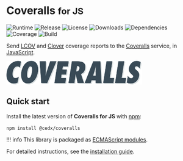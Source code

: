 # Coveralls <small>for JS</small>
![Runtime](https://img.shields.io/badge/node-%3E%3D12.1-brightgreen.svg) ![Release](https://img.shields.io/npm/v/@cedx/coveralls.svg) ![License](https://img.shields.io/npm/l/@cedx/coveralls.svg) ![Downloads](https://img.shields.io/npm/dt/@cedx/coveralls.svg) ![Dependencies](https://david-dm.org/cedx/coveralls.js.svg) ![Coverage](https://coveralls.io/repos/github/cedx/coveralls.js/badge.svg) ![Build](https://travis-ci.com/cedx/coveralls.js.svg)

Send [LCOV](http://ltp.sourceforge.net/coverage/lcov.php) and [Clover](https://www.atlassian.com/software/clover) coverage reports to the [Coveralls](https://coveralls.io) service,
in [JavaScript](https://developer.mozilla.org/en-US/docs/Web/JavaScript).

![Coveralls](img/coveralls.png)

## Quick start
Install the latest version of **Coveralls for JS** with [npm](https://www.npmjs.com):

```shell
npm install @cedx/coveralls
```

!!! info
    This library is packaged as [ECMAScript modules](https://nodejs.org/api/esm.html).

For detailed instructions, see the [installation guide](installation.md).
